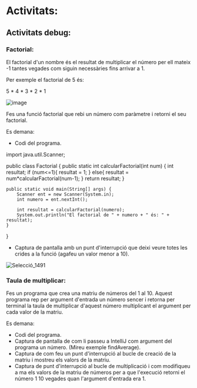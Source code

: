 # Activitats:

## Activitats debug:

### Factorial:

El factorial d'un nombre és el resultat de multiplicar el número per ell mateix -1 tantes vegades com  siguin necessàries fins arrivar a 1.

Per exemple el factorial de 5 és:

5 * 4 * 3 * 2 * 1

![image](https://user-images.githubusercontent.com/110727546/206031980-55e59610-42bb-4cc6-9b5f-039d7f67e185.png)

Fes una funció factorial que rebi un número com paràmetre i retorni el seu factorial.

Es demana:

- Codi del programa.

import java.util.Scanner;

public class Factorial {
    public static int calcularFactorial(int num) {
        int resultat;
        if (num<=1){
            resultat = 1;
        }
        else{
            resultat =  num*calcularFactorial(num-1);
        }
        return resultat;
    }

    public static void main(String[] args) {
        Scanner ent = new Scanner(System.in);
        int numero = ent.nextInt();

        int resultat = calcularFactorial(numero);
        System.out.println("El factorial de " + numero + " és: " + resultat);
    }
}

- Captura de pantalla amb un punt d'interrupció que deixi veure totes les crides a la funció (agafeu un valor menor a 10).

![Selecció_1491](https://github.com/NorbertFalco/MP05-1/assets/114875463/5ebc2ead-9eba-46c0-82ac-8711ded76647)


### Taula de multiplicar:

Fes un programa que crea una matriu de números del 1 al 10.
Aquest programa rep per argument d'entrada un número sencer i retorna per terminal la taula de multiplicar d'aquest número multiplicant el argument per cada valor de la matriu.

Es demana:

- Codi del programa.
- Captura de pantalla de com li passeu a IntelliJ com argument del programa un número. (Mireu exemple findAverage).
- Captura de com feu un punt d'interrupció al bucle de creació de la matriu i mostreu els valors de la matriu.
- Captura de punt d'interrupció al bucle de multiplicació i com modifiqueu a ma els valors de la matriu de números per a que l'execució retorni el número 1 10 vegades quan l'argument d'entrada era 1.

